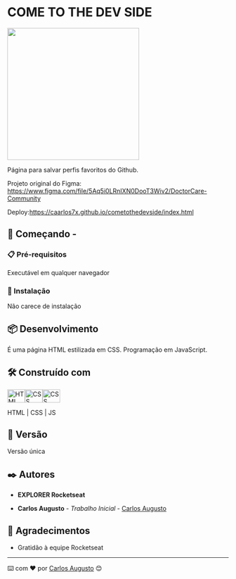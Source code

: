 # COME TO THE DEV SIDE

<img height="300px" src="https://i.imgur.com/rspQO2F.png">

Página para salvar perfis favoritos do Github.

Projeto original do Figma: https://www.figma.com/file/5Aq5i0LRnIXN0DooT3Wiv2/DoctorCare-Community

Deploy:https://caarlos7x.github.io/cometothedevside/index.html

## 🚀 Começando -

### 📋 Pré-requisitos

Executável em qualquer navegador

### 🔧 Instalação

Não carece de instalação

## 📦 Desenvolvimento

É uma página HTML estilizada em CSS. Programação em JavaScript.

## 🛠️ Construído com

<img align="center" alt="HTML" height="30" width="40" src="https://cdn.worldvectorlogo.com/logos/html-1.svg"><img align="center" alt="CSS" height="30" width="40" src="https://cdn.worldvectorlogo.com/logos/css-3.svg"><img align="center" alt="CSS" height="30" width="40" src="https://cdn.worldvectorlogo.com/logos/javascript-1.svg">

HTML | CSS | JS

## 📌 Versão

Versão única

## ✒️ Autores

- **EXPLORER Rocketseat**

- **Carlos Augusto** - _Trabalho Inicial_ - [Carlos Augusto](https://www.linkedin.com/in/carlos-augusto-dantas-frei-51502ba9/)

## 🎁 Agradecimentos

- Gratidão à equipe Rocketseat

---

⌨️ com ❤️ por [Carlos Augusto](https://gist.github.com/Caarlos7x) 😊
